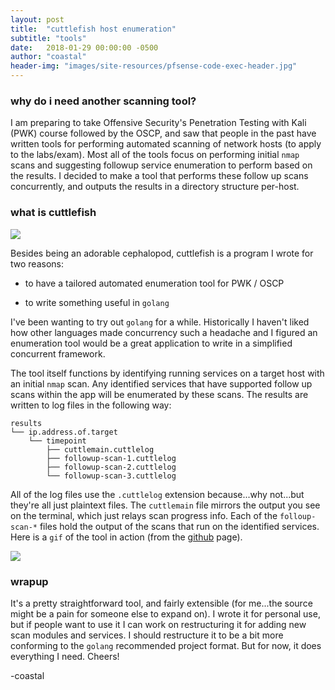 ```yaml
---
layout: post
title:  "cuttlefish host enumeration"
subtitle: "tools"
date:   2018-01-29 00:00:00 -0500
author: "coastal"
header-img: "images/site-resources/pfsense-code-exec-header.jpg"
---
```


### why do i need another scanning tool?

I am preparing to take Offensive Security's Penetration Testing with Kali (PWK) course followed by the OSCP, and saw that people in the past have written tools for performing automated scanning of network hosts (to apply to the labs/exam). Most all of the tools focus on performing initial `nmap` scans and suggesting followup service enumeration to perform based on the results. I decided to make a tool that performs these follow up scans concurrently, and outputs the results in a directory structure per-host.

### what is cuttlefish

<img src="{{ site.baseurl }}/images/notes-tips-tricks/cuttles.jpg">

Besides being an adorable cephalopod, cuttlefish is a program I wrote for two reasons:

* to have a tailored automated enumeration tool for PWK / OSCP

* to write something useful in `golang`

I've been wanting to try out `golang` for a while. Historically I haven't liked how other languages made concurrency such a headache and I figured an enumeration tool would be a great application to write in a simplified concurrent framework.

The tool itself functions by identifying running services on a target host with an initial `nmap` scan. Any identified services that have supported follow up scans within the app will be enumerated by these scans. The results are written to log files in the following way:

```
results
└── ip.address.of.target
    └── timepoint
        ├── cuttlemain.cuttlelog
        ├── followup-scan-1.cuttlelog
        ├── followup-scan-2.cuttlelog
        └── followup-scan-3.cuttlelog
```

All of the log files use the `.cuttlelog` extension because...why not...but they're all just plaintext files. The `cuttlemain` file mirrors the output you see on the terminal, which just relays scan progress info. Each of the `folloup-scan-*` files hold the output of the scans that run on the identified services. Here is a `gif` of the tool in action (from the [github](https://github.com/spencerdodd/cuttlefish) page). 

<img src="{{ site.baseurl }}/images/notes-tips-tricks/cuttlescan.gif">

### wrapup

It's a pretty straightforward tool, and fairly extensible (for me...the source might be a pain for someone else to expand on). I wrote it for personal use, but if people want to use it I can work on restructuring it for adding new scan modules and services. I should restructure it to be a bit more conforming to the `golang` recommended project format. But for now, it does everything I need.
Cheers!

-coastal












